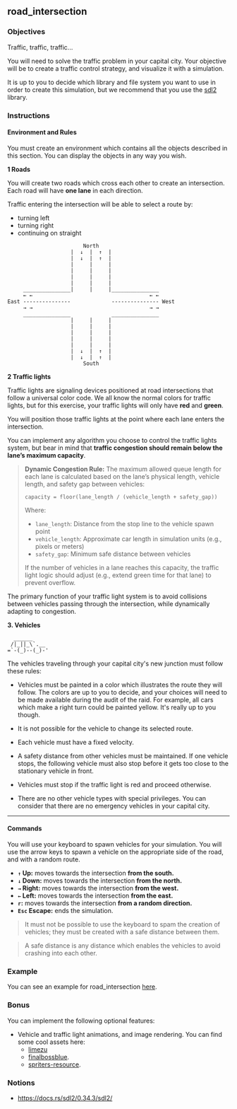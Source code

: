 ## road_intersection

### Objectives

Traffic, traffic, traffic...

You will need to solve the traffic problem in your capital city. Your objective will be to create a traffic control strategy, and visualize it with a simulation.

It is up to you to decide which library and file system you want to use in order to create this simulation, but we recommend that you use the [sdl2](https://docs.rs/sdl2/0.34.3/sdl2/) library.

### Instructions

#### **Environment and Rules**

You must create an environment which contains all the objects described in this section. You can display the objects in any way you wish.

**1 Roads**

You will create two roads which cross each other to create an intersection. Each road will have **one lane** in each direction.

Traffic entering the intersection will be able to select a route by:

- turning left
- turning right
- continuing on straight

```console
                        North
                    |  ↓  |  ↑  |
                    |  ↓  |  ↑  |
                    |     |     |
                    |     |     |
                    |     |     |
                    |     |     |
     _______________|     |     |_______________
     ← ←                                     ← ←
East ---------------             --------------- West
     → →                                     → →
     _______________             _______________
                    |     |     |
                    |     |     |
                    |     |     |
                    |     |     |
                    |     |     |
                    |  ↓  |  ↑  |
                    |  ↓  |  ↑  |
                        South
```

**2 Traffic lights**

Traffic lights are signaling devices positioned at road intersections that follow a universal color code. We all know the normal colors for traffic lights, but for this exercise, your traffic lights will only have **red** and **green**.

You will position those traffic lights at the point where each lane enters the intersection.

You can implement any algorithm you choose to control the traffic lights system, but bear in mind that **traffic congestion should remain below the lane’s maximum capacity**.

> **Dynamic Congestion Rule:**
> The maximum allowed queue length for each lane is calculated based on the lane’s physical length, vehicle length, and safety gap between vehicles:
>
> ```
> capacity = floor(lane_length / (vehicle_length + safety_gap))
> ```
>
> Where:
>
> - `lane_length`: Distance from the stop line to the vehicle spawn point
> - `vehicle_length`: Approximate car length in simulation units (e.g., pixels or meters)
> - `safety_gap`: Minimum safe distance between vehicles
>
> If the number of vehicles in a lane reaches this capacity, the traffic light logic should adjust (e.g., extend green time for that lane) to prevent overflow.

The primary function of your traffic light system is to avoid collisions between vehicles passing through the intersection, while dynamically adapting to congestion.

**3. Vehicles**

```
  ______
 /|_||_\`.__
=`-(_)--(_)-'
```

The vehicles traveling through your capital city's new junction must follow these rules:

- Vehicles must be painted in a color which illustrates the route they will follow. The colors are up to you to decide, and your choices will need to be made available during the audit of the raid. For example, all cars which make a right turn could be painted yellow. It's really up to you though.

- It is not possible for the vehicle to change its selected route.

- Each vehicle must have a fixed velocity.

- A safety distance from other vehicles must be maintained. If one vehicle stops, the following vehicle must also stop before it gets too close to the stationary vehicle in front.

- Vehicles must stop if the traffic light is red and proceed otherwise.

- There are no other vehicle types with special privileges. You can consider that there are no emergency vehicles in your capital city.

---

#### **Commands**

You will use your keyboard to spawn vehicles for your simulation. You will use the arrow keys to spawn a vehicle on the appropriate side of the road, and with a random route.

- **`↑` Up:** moves towards the intersection **from the south.**
- **`↓` Down:** moves towards the intersection **from the north.**
- **`→` Right:** moves towards the intersection **from the west.**
- **`←` Left:** moves towards the intersection **from the east.**
- **`r`:** moves towards the intersection **from a random direction.**
- **`Esc` Escape:** ends the simulation.

> It must not be possible to use the keyboard to spam the creation of vehicles; they must be created with a safe distance between them.

> A safe distance is any distance which enables the vehicles to avoid crashing into each other.

### Example

You can see an example for road_intersection [here](https://www.youtube.com/watch?v=6B0-ZBET6mo).

### Bonus

You can implement the following optional features:

- Vehicle and traffic light animations, and image rendering. You can find some cool assets here:
  - [limezu](https://limezu.itch.io/)
  - [finalbossblue](http://finalbossblues.com/timefantasy/free-graphics/).
  - [spriters-resource](https://www.spriters-resource.com/).

### Notions

- https://docs.rs/sdl2/0.34.3/sdl2/